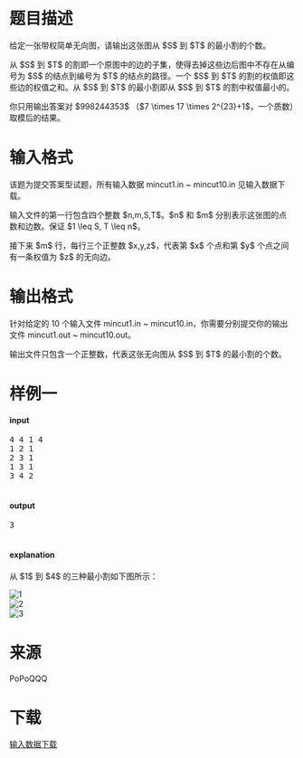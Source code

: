 # 题目描述

<p>给定一张带权简单无向图，请输出这张图从 $S$ 到 $T$ 的最小割的个数。</p>
<p>从 $S$ 到 $T$ 的割即一个原图中的边的子集，使得去掉这些边后图中不存在从编号为 $S$ 的结点到编号为 $T$ 的结点的路径。一个 $S$ 到 $T$ 的割的权值即这些边的权值之和。从 $S$ 到 $T$ 的最小割即从 $S$ 到 $T$ 的割中权值最小的。</p>
<p>你只用输出答案对 $998244353$ （$7 \times 17 \times 2^{23}+1$，一个质数）取模后的结果。</p>

# 输入格式


<p>该题为提交答案型试题，所有输入数据 mincut1.in ~ mincut10.in 见输入数据下载。</p>
<p>输入文件的第一行包含四个整数 $n,m,S,T$。$n$ 和 $m$ 分别表示这张图的点数和边数。保证 $1 \leq S, T \leq n$。</p>
<p>接下来 $m$ 行，每行三个正整数 $x,y,z$，代表第 $x$ 个点和第 $y$ 个点之间有一条权值为 $z$ 的无向边。</p>

# 输出格式


<p>针对给定的 10 个输入文件 mincut1.in ~ mincut10.in，你需要分别提交你的输出文件 mincut1.out ~ mincut10.out。</p>
<p>输出文件只包含一个正整数，代表这张无向图从 $S$ 到 $T$ 的最小割的个数。</p>

# 样例一


<h4>input</h4>
<pre>4 4 1 4
1 2 1
2 3 1
1 3 1
3 4 2

</pre>

<h4>output</h4>
<pre>3

</pre>

<h4>explanation</h4>
<p>从 $1$ 到 $4$ 的三种最小割如下图所示：</p>
<div class="row">
<div class="col-sm-4">
<img class="img-responsive center-block" src="/source/uoj/85/img/aHR0cHM6Ly9pbWcudW9qLmFjL3Byb2JsZW0vODUvMS5wbmc=.png" alt="1"/></div>
<div class="col-sm-4">
<img class="img-responsive center-block" src="/source/uoj/85/img/aHR0cHM6Ly9pbWcudW9qLmFjL3Byb2JsZW0vODUvMi5wbmc=.png" alt="2"/></div>
<div class="col-sm-4">
<img class="img-responsive center-block" src="/source/uoj/85/img/aHR0cHM6Ly9pbWcudW9qLmFjL3Byb2JsZW0vODUvMy5wbmc=.png" alt="3"/></div>
</div>


# 来源


<p>PoPoQQQ</p>

# 下载


<p><a href="/download.php?type=problem&amp;id=85">输入数据下载</a></p>
